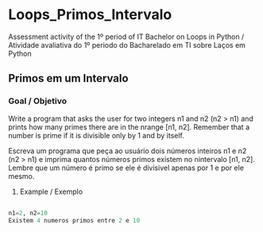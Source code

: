 # Loops_Primos_Intervalo
Assessment activity of the 1º period of IT Bachelor on Loops in Python / Atividade avaliativa do 1º periodo do Bacharelado em TI sobre Laços em Python

## Primos em um Intervalo

### Goal / Objetivo

Write a program that asks the user for two integers n1 and n2 (n2 > n1) and prints how many primes there are in the nrange [n1, n2]. Remember that a number is prime if it is divisible only by 1 and by itself.

Escreva um programa que peça ao usuário dois números inteiros n1 e n2 (n2 > n1) e imprima quantos números primos existem no nintervalo [n1, n2]. Lembre que um número é primo se ele é divisivel apenas por 1 e por ele mesmo.
1. Example / Exemplo
```py

n1=2, n2=10
Existem 4 numeros primos entre 2 e 10
```
